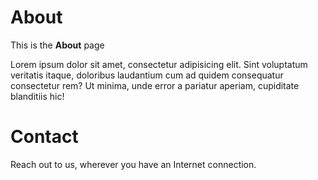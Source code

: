 # About

This is the **About** page

Lorem ipsum dolor sit amet, consectetur adipisicing elit. Sint voluptatum veritatis itaque, doloribus laudantium cum ad quidem consequatur consectetur rem? Ut minima, unde error a pariatur aperiam, cupiditate blanditiis hic!

# Contact

Reach out to us, wherever you have an Internet connection.
